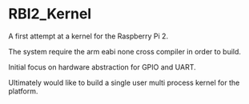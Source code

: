 # RBI2_Kernel

A first attempt at a kernel for the Raspberry Pi 2.

The system require the arm eabi none cross compiler in order to build.

Initial focus on hardware abstraction for GPIO and UART.

Ultimately would like to build a single user multi process kernel for the platform.


